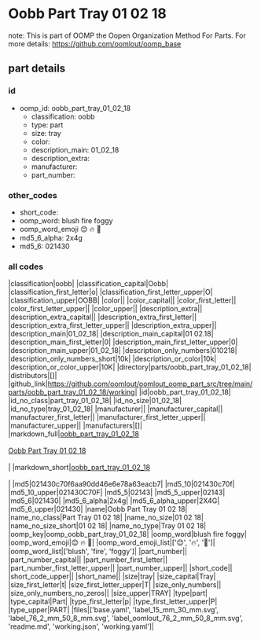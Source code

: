 # Oobb Part Tray 01 02 18  

note: This is part of OOMP the Oopen Organization Method For Parts. For more details: https://github.com/oomlout/oomp_base

##  part details





### id
* oomp_id: oobb_part_tray_01_02_18
  * classification: oobb
  * type: part
  * size: tray
  * color: 
  * description_main: 01_02_18
  * description_extra: 
  * manufacturer: 
  * part_number: 

### other_codes
* short_code: 
* oomp_word: blush fire foggy
* oomp_word_emoji :blush: :fire: :foggy:
* md5_6_alpha: 2x4g
* md5_6: 021430

### all codes 
|classification|oobb|
|classification_capital|Oobb|
|classification_first_letter|o|
|classification_first_letter_upper|O|
|classification_upper|OOBB|
|color||
|color_capital||
|color_first_letter||
|color_first_letter_upper||
|color_upper||
|description_extra||
|description_extra_capital||
|description_extra_first_letter||
|description_extra_first_letter_upper||
|description_extra_upper||
|description_main|01_02_18|
|description_main_capital|01 02.18|
|description_main_first_letter|0|
|description_main_first_letter_upper|0|
|description_main_upper|01_02_18|
|description_only_numbers|010218|
|description_only_numbers_short|10k|
|description_or_color|10k|
|description_or_color_upper|10K|
|directory|parts/oobb_part_tray_01_02_18|
|distributors|[]|
|github_link|https://github.com/oomlout/oomlout_oomp_part_src/tree/main/parts/oobb_part_tray_01_02_18/working|
|id|oobb_part_tray_01_02_18|
|id_no_class|part_tray_01_02_18|
|id_no_size|01_02_18|
|id_no_type|tray_01_02_18|
|manufacturer||
|manufacturer_capital||
|manufacturer_first_letter||
|manufacturer_first_letter_upper||
|manufacturer_upper||
|manufacturers|[]|
|markdown_full|[oobb_part_tray_01_02_18](https://github.com/oomlout/oomlout_oomp_part_src/tree/main/parts/oobb_part_tray_01_02_18/working)<br>[](https://github.com/oomlout/oomlout_oomp_part_src/tree/main/parts/oobb_part_tray_01_02_18/working)<br>[Oobb Part Tray 01 02 18](https://github.com/oomlout/oomlout_oomp_part_src/tree/main/parts/oobb_part_tray_01_02_18/working)<br><br>|
|markdown_short|[oobb_part_tray_01_02_18](https://github.com/oomlout/oomlout_oomp_part_src/tree/main/parts/oobb_part_tray_01_02_18/working)<br><br>|
|md5|021430c70f6aa90dd46e6e78a63eacb7|
|md5_10|021430c70f|
|md5_10_upper|021430C70F|
|md5_5|02143|
|md5_5_upper|02143|
|md5_6|021430|
|md5_6_alpha|2x4g|
|md5_6_alpha_upper|2X4G|
|md5_6_upper|021430|
|name|Oobb Part Tray 01 02 18|
|name_no_class|Part Tray 01 02 18|
|name_no_size|01 02 18|
|name_no_size_short|01 02 18|
|name_no_type|Tray 01 02 18|
|oomp_key|oomp_oobb_part_tray_01_02_18|
|oomp_word|blush fire foggy|
|oomp_word_emoji|:blush: :fire: :foggy:|
|oomp_word_emoji_list|[':blush:', ':fire:', ':foggy:']|
|oomp_word_list|['blush', 'fire', 'foggy']|
|part_number||
|part_number_capital||
|part_number_first_letter||
|part_number_first_letter_upper||
|part_number_upper||
|short_code||
|short_code_upper||
|short_name||
|size|tray|
|size_capital|Tray|
|size_first_letter|t|
|size_first_letter_upper|T|
|size_only_numbers||
|size_only_numbers_no_zeros||
|size_upper|TRAY|
|type|part|
|type_capital|Part|
|type_first_letter|p|
|type_first_letter_upper|P|
|type_upper|PART|
|files|['base.yaml', 'label_15_mm_30_mm.svg', 'label_76_2_mm_50_8_mm.svg', 'label_oomlout_76_2_mm_50_8_mm.svg', 'readme.md', 'working.json', 'working.yaml']|
